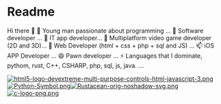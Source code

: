 # Readme

Hi there 👋
🔭 Young man passionate about programming ...
🌱 Software developer ...
👯 IT app developer...
🤔 Multiplatform video game developer (2D and 3D)...
💬 Web Developer (html + css + php + sql and JS) ...
📫 iOS APP Developer ...
😄 Pawn developer ...
⚡ Languages ​​that I dominate, pythom, rust, C++, CSHARP, php, sql, js, java. ...

[![html5-logo-devextreme-multi-purpose-controls-html-javascript-3.png](https://i.postimg.cc/MKrKB5BK/html5-logo-devextreme-multi-purpose-controls-html-javascript-3.png)](https://postimg.cc/JGZLVbK9)[![Python-Symbol.png](https://i.postimg.cc/3N4fc3tq/Python-Symbol.png)](https://postimg.cc/XBWgZ6SK)[![Rustacean-orig-noshadow-svg.png](https://i.postimg.cc/XYVmV6qr/Rustacean-orig-noshadow-svg.png)](https://postimg.cc/4mSB5MzG)[![c-logo-png.png](https://i.postimg.cc/0jz5XJRq/c-logo-png.png)](https://postimg.cc/64NNyqpH)
